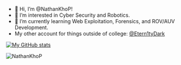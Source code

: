 - 👋 Hi, I’m @NathanKhoP!
- 👀 I’m interested in Cyber Security and Robotics.
- 🌱 I’m currently learning Web Exploitation, Forensics, and ROV/AUV Development.
- My other account for things outside of college: [@Etern1tyDark](https://github.com/Etern1tyDark)

[![My GitHub stats](https://github-readme-stats.vercel.app/api?username=NathanKhoP)](https://github.com/anuraghazra/github-readme-stats)

<!--- <p><img align="center" src="https://github-readme-stats.vercel.app/api/top-langs?username=NathanKhoP&show_icons=true&locale=en&layout=compact" alt="NathanKhoP" /></p --->

<p><img align="center" src="https://github-readme-streak-stats.herokuapp.com/?user=NathanKhoP&" alt="NathanKhoP" /></p>

<!---
NathanKhoP/NathanKhoP is a ✨ special ✨ repository because its `README.md` (this file) appears on your GitHub profile.
You can click the Preview link to take a look at your changes.
--->
